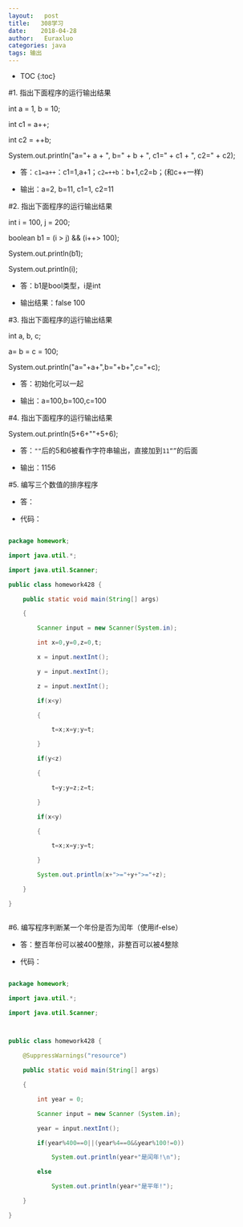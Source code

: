 ```yaml
---
layout:   post          
title:   308学习        
date:    2018-04-28       
author:   Euraxluo           
categories: java
tags: 输出
---
```

* TOC
{:toc}



#1.	指出下面程序的运行输出结果

 int a = 1, b = 10;



 int c1 = a++; 



 int c2 = ++b; 



 System.out.println("a="+ a + ", b=" + b + ", c1=" + c1 + ", c2=" + c2);



+ 答：`c1=a++`：c1=1,a+1；`c2=++b`：b+1,c2=b；(和c++一样)

+ 输出：a=2, b=11, c1=1, c2=11







#2.	指出下面程序的运行输出结果



int i = 100, j = 200;



boolean b1 = (i > j) && (i++> 100);



System.out.println(b1); 



System.out.println(i);



+ 答：b1是bool类型，i是int

+ 输出结果：false	100







#3.	指出下面程序的运行输出结果



int a, b, c;



a= b = c = 100;  



System.out.println("a="+a+",b="+b+",c="+c);



+ 答：初始化可以一起

+ 输出：a=100,b=100,c=100



     







#4.	指出下面程序的运行输出结果



System.out.println(5+6+""+5+6);



+ 答：`""`后的5和6被看作字符串输出，直接加到`11“”`的后面

+ 输出：1156





#5.	编写三个数值的排序程序



+ 答：

+ 代码：

```java

package homework;

import java.util.*;

import java.util.Scanner;

public class homework428 {

	public static void main(String[] args)

	{

		Scanner input = new Scanner(System.in);

		int x=0,y=0,z=0,t;

		x = input.nextInt();

		y = input.nextInt();

		z = input.nextInt(); 

	    if(x<y)

	    {

	        t=x;x=y;y=t;

	    }

	    if(y<z) 

	    {

	        t=y;y=z;z=t;

	    }

	    if(x<y)

	    {

	        t=x;x=y;y=t;

	    }

	    System.out.println(x+">="+y+">="+z);

	}

}



```







#6.	编写程序判断某一个年份是否为闰年（使用if-else）



+ 答：整百年份可以被400整除，非整百可以被4整除

+ 代码：

```java

package homework;

import java.util.*;

import java.util.Scanner;



public class homework428 {

	@SuppressWarnings("resource")

	public static void main(String[] args)

	{

		int year = 0;

		Scanner input = new Scanner (System.in);

		year = input.nextInt();

	    if(year%400==0||(year%4==0&&year%100!=0))

	    	System.out.println(year+"是闰年!\n");

	    else

	    	System.out.println(year+"是平年!"); 

	}

}



```
